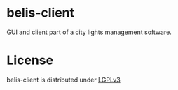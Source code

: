 belis-client
============

GUI and client part of a city lights management software.

License
=======

belis-client is distributed under [LGPLv3](https://github.com/cismet/belis-client/blob/dev/LICENSE)
